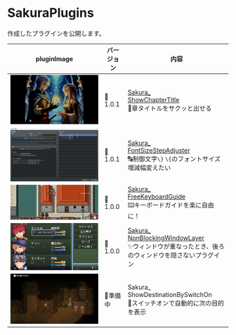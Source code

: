 # SakuraPlugins

作成したプラグインを公開します。

| pluginImage                                                                                                         | バージョン | 内容                                                                                                                                              |
| --------------------------------------------------------------------------------------------------------------- | ---------- | ------------------------------------------------------------------------------------------------------------------------------------------------- |
| <a href="Sakura_ShowChapterTitle/Sakura_ShowChapterTitle.md"><img src="image.png" alt="alt text"></a>           | 🎉1.0.1     | [Sakura_<br>ShowChapterTitle](Sakura_ShowChapterTitle/Sakura_ShowChapterTitle.md)  <br>🌟章タイトルをサクッと出せる                                |
| <a href="Sakura_FontSizeStepAdjuster/Sakura_FontSizeStepAdjuster.md"><img src="image-1.png" alt="alt text"></a> | 🎉1.0.1     | [Sakura_<br>FontSizeStepAdjuster](Sakura_FontSizeStepAdjuster/Sakura_FontSizeStepAdjuster.md)<br>🔠制御文字`\}` `\{`のフォントサイズ増減幅変えたい |
| <a href="Sakura_FreeKeyboardGuide/Sakura_FreeKeyboardGuide.md"><img src="image-3.png" alt="alt text"></a>       | 🎉1.0.0     | [Sakura_<br>FreeKeyboardGuide](Sakura_FreeKeyboardGuide/Sakura_FreeKeyboardGuide.md)<br>⌨️キーボードガイドを楽に自由に！                    |
| <a href="Sakura_NonBlockingWindowLayer/Sakura_NonBlockingWindowLayer.md"><img src="image-6.png" alt="alt text"></a>       | 🎉1.0.0     | [Sakura_<br>NonBlockingWindowLayer](Sakura_NonBlockingWindowLayer/Sakura_NonBlockingWindowLayer.md)<br>✨ウィンドウが重なったとき、後ろのウィンドウを隠さないプラグイン                    |
| <a href="#"><img src="image-5.png" alt="alt text"></a>                                                          | 🚧準備中    | Sakura_<br>ShowDestinationBySwitchOn<br>🧭スイッチオンで自動的に次の目的を表示                                                                     |
